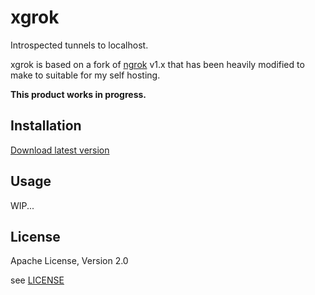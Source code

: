 # xgrok

Introspected tunnels to localhost.

xgrok is based on a fork of [ngrok](https://github.com/inconshreveable/ngrok) v1.x that has been heavily modified to make to suitable for my self hosting.

**This product works in progress.**

## Installation

[Download latest version](https://github.com/kohkimakimoto/xgrok/releases/latest)

## Usage

WIP...

## License

Apache License, Version 2.0

see [LICENSE](LICENSE)

